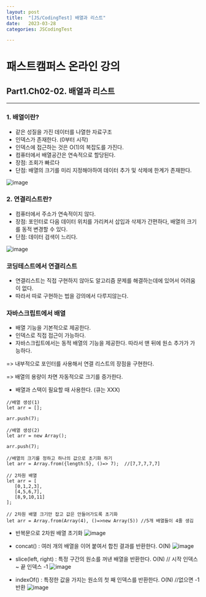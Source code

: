 ```yaml
---
layout: post
title:  "[JS/CodingTest] 배열과 리스트"
date:   2023-03-28
categories: JSCodingTest

---
```


# 패스트캠퍼스 온라인 강의 
## Part1.Ch02-02. 배열과 리스트

--- 

### 1. 배열이란?

* 같은 성질을 가진 데이터를 나열한 자료구조
* 인덱스가 존재한다. (0부터 시작)
* 인덱스에 접근하는 것은 O(1)의 복잡도를 가진다. 
* 컴퓨터에서 배열공간은 연속적으로 할당된다.
* 장점: 조회가 빠르다
* 단점: 배열의 크기를 미리 지정해야하여 데이터 추가 및 삭제에 한계가 존재한다. 

![image](https://user-images.githubusercontent.com/88815795/228207620-587f232e-4a38-45a3-840f-2e9606a38ee9.png)


### 2. 연결리스트란?

* 컴퓨터에서 주소가 연속적이지 않다.
* 장점: 포인터로 다음 데이터 위치를 가리켜서 삽입과 삭제가 간편하다, 배열의 크기를 동적 변경할 수 있다.
* 단점: 데이터 검색이 느리다.

![image](https://user-images.githubusercontent.com/88815795/228208057-2a9cbbca-c217-4b67-adda-3256e8997c65.png)

### 코딩테스트에서 연결리스트

* 연결리스트는 직접 구현하지 않아도 알고리즘 문제를 해결하는데에 있어서 어려움이 없다. 
* 따라서 따로 구현하는 법을 강의에서 다루지않는다. 

### 자바스크립트에서 배열

* 배열 기능을 기본적으로 제공한다.
* 인덱스로 직접 접근이 가능하다.
* 자바스크립트에서는 동적 배열의 기능을 제공한다. 따라서 맨 뒤에 원소 추가가 가능하다. 

=> 내부적으로 포인터를 사용해서 연결 리스트의 장점을 구현한다. 

=> 배열의 용량이 차면 자동적으로 크기를 증가한다. 

* 배열과 스택이 필요할 때 사용한다. (큐는 XXX)

```
//배열 생성(1)
let arr = [];

arr.push(7);

//배열 생성(2)
let arr = new Array();

arr.push(7);

//배열의 크기를 정하고 하나의 값으로 초기화 하기
let arr = Array.from({length:5}, ()=> 7);  //[7,7,7,7,7]

// 2차원 배열
let arr = [
   [0,1,2,3],
   [4,5,6,7],
   [8,9,10,11]
];

// 2차원 배열 크기만 잡고 값은 안들어가도록 초기화
let arr = Array.from(Array(4), ()=>new Array(5)) //5개 배열들이 4줄 생김
```

* 반복문으로 2차원 배열 초기화
 ![image](https://user-images.githubusercontent.com/88815795/228211304-dd39d70e-59b5-4a25-ae67-81ffd224a814.png)

* concat() : 여러 개의 배열을 이어 붙여서 합친 결과를 반환한다. O(N)
![image](https://user-images.githubusercontent.com/88815795/228213814-adf790f7-e44f-4a22-bf9e-1310b3cd83c6.png)

* slice(left, right) : 특정 구간의 원소를 꺼낸 배열을 반환한다. O(N) // 시작 인덱스 ~ 끝 인덱스 -1
![image](https://user-images.githubusercontent.com/88815795/228214141-2a533690-ab7b-4de6-ac05-a320619fdbc4.png)

* indexOf() : 특정한 값을 가지는 원소의 첫 째 인덱스를 반환한다. O(N) //없으면 -1 반환
![image](https://user-images.githubusercontent.com/88815795/228214492-6dda4799-f9f1-4fa9-92ee-85587bac2634.png)

